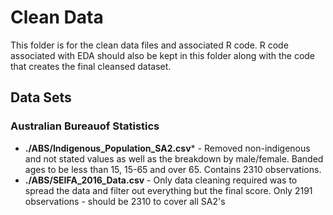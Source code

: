 # Clean Data
This folder is for the clean data files and associated R code. R code associated with EDA should also be kept in this folder along with the code that creates the final cleansed dataset.  

## Data Sets
### Australian Bureauof Statistics
* **./ABS/Indigenous_Population_SA2.csv*** - Removed non-indigenous and not stated values as well as the breakdown by male/female. Banded ages to be less than 15, 15-65 and over 65. Contains 2310 observations.
* **./ABS/SEIFA_2016_Data.csv** - Only data cleaning required was to spread the data and filter out everything but the final score. Only 2191 observations - should be 2310 to cover all SA2's
